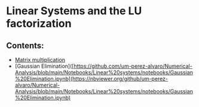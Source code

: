 # Linear Systems and the LU factorization

## Contents:

- [Matrix multiplication](https://nbviewer.org/url/-%20%5BMatrix%20multiplication%5D%28https%3A//github.com/um-perez-alvaro/Numerical-Analysis/blob/main/Notebooks/Linear%20systems/notebooks/Matrix%20multiplication.ipynb%29)
- [Gaussian Elimination]([https://github.com/um-perez-alvaro/Numerical-Analysis/blob/main/Notebooks/Linear%20systems/notebooks/Gaussian%20Elimination.ipynb](https://nbviewer.org/github/um-perez-alvaro/Numerical-Analysis/blob/main/Notebooks/Linear%20systems/notebooks/Gaussian%20Elimination.ipynb)
